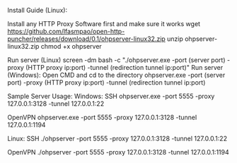 Install Guide (Linux):

Install any HTTP Proxy Software first and make sure it works wget https://github.com/lfasmpao/open-http-puncher/releases/download/0.1/ohpserver-linux32.zip unzip ohpserver-linux32.zip chmod +x ohpserver

Run server (Linux) screen -dm bash -c "./ohpserver.exe -port (server port) -proxy (HTTP proxy ip:port) -tunnel (redirection tunnel ip:port)" Run server (Windows): Open CMD and cd to the directory ohpserver.exe -port (server port) -proxy (HTTP proxy ip:port) -tunnel (redirection tunnel ip:port)

Sample Server Usage: Windows: SSH ohpserver.exe -port 5555 -proxy 127.0.0.1:3128 -tunnel 127.0.0.1:22

OpenVPN ohpserver.exe -port 5555 -proxy 127.0.0.1:3128 -tunnel 127.0.0.1:1194

Linux: SSH ./ohpserver -port 5555 -proxy 127.0.0.1:3128 -tunnel 127.0.0.1:22

OpenVPN ./ohpserver -port 5555 -proxy 127.0.0.1:3128 -tunnel 127.0.0.1:1194
